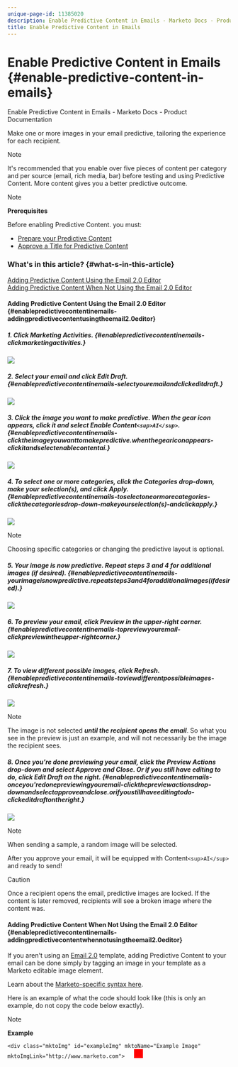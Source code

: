 ```yaml
---
unique-page-id: 11385020
description: Enable Predictive Content in Emails - Marketo Docs - Product Documentation
title: Enable Predictive Content in Emails
---
```


# Enable Predictive Content in Emails {#enable-predictive-content-in-emails}

Enable Predictive Content in Emails - Marketo Docs - Product Documentation

Make one or more images in your email predictive, tailoring the experience for each recipient.

>[!NOTE]
>
>It's recommended that you enable over five pieces of content per category and per source (email, rich media, bar) before testing and using Predictive Content. More content gives you a better predictive outcome.

>[!NOTE]
>
>**Prerequisites**
>
>Before enabling Predictive Content. you must:
>
>* [Prepare your Predictive Content](http://docs.marketo.com/display/DOCS/Edit+Predictive+Content)
>* [Approve a Title for Predictive Content](http://docs.marketo.com/display/DOCS/Approve+a+Title+for+Predictive+Content)
>

### What's in this article? {#what-s-in-this-article}

[Adding Predictive Content Using the Email 2.0 Editor](#enablepredictivecontentinemails-addingpredictivecontentusingtheemail2.0editor)  
[Adding Predictive Content When Not Using the Email 2.0 Editor](#enablepredictivecontentinemails-addingpredictivecontentwhennotusingtheemail2.0editor)

#### Adding Predictive Content Using the Email 2.0 Editor {#enablepredictivecontentinemails-addingpredictivecontentusingtheemail2.0editor}

##### 1. Click Marketing Activities. {#enablepredictivecontentinemails-clickmarketingactivities.}

![](assets/one.png)

##### 2. Select your email and click Edit Draft. {#enablepredictivecontentinemails-selectyouremailandclickeditdraft.}

![](assets/two.png)

##### 3. Click the image you want to make predictive. When the gear icon appears, click it and select Enable Content`<sup>AI</sup>`. {#enablepredictivecontentinemails-clicktheimageyouwanttomakepredictive.whenthegeariconappears-clickitandselectenablecontentai.}

![](assets/three.png)

##### 4. To select one or more categories, click the Categories drop-down, make your selection(s), and click Apply. {#enablepredictivecontentinemails-toselectoneormorecategories-clickthecategoriesdrop-down-makeyourselection(s)-andclickapply.}

![](assets/four.png)

>[!NOTE]
>
>Choosing specific categories or changing the predictive layout is optional.

##### 5. Your image is now predictive. Repeat steps 3 and 4 for additional images (if desired). {#enablepredictivecontentinemails-yourimageisnowpredictive.repeatsteps3and4foradditionalimages(ifdesired).}

![](assets/five.png)

##### 6. To preview your email, click Preview in the upper-right corner. {#enablepredictivecontentinemails-topreviewyouremail-clickpreviewintheupper-rightcorner.}

![](assets/six.png)

##### 7. To view different possible images, click Refresh. {#enablepredictivecontentinemails-toviewdifferentpossibleimages-clickrefresh.}

![](assets/seven.png)

>[!NOTE]
>
>The image is not selected ***until the recipient opens the email***. So what you see in the preview is just an example, and will not necessarily be the image the recipient sees.

##### 8. Once you're done previewing your email, click the Preview Actions drop-down and select Approve and Close. Or if you still have editing to do, click Edit Draft on the right. {#enablepredictivecontentinemails-onceyou'redonepreviewingyouremail-clickthepreviewactionsdrop-downandselectapproveandclose.orifyoustillhaveeditingtodo-clickeditdraftontheright.}

![](assets/eight.png)

>[!NOTE]
>
>When sending a sample, a random image will be selected.

After you approve your email, it will be equipped with Content`<sup>AI</sup>` and ready to send! 

>[!CAUTION]
>
>Once a recipient opens the email, predictive images are locked. If the content is later removed, recipients will see a broken image where the content was.

#### Adding Predictive Content When Not Using the Email 2.0 Editor {#enablepredictivecontentinemails-addingpredictivecontentwhennotusingtheemail2.0editor}

If you aren't using an [Email 2.0](http://docs.marketo.com/x/C4et) template, adding Predictive Content to your email can be done simply by tagging an image in your template as a Marketo editable image element.  
  
Learn about the [Marketo-specific syntax here](http://docs.marketo.com/display/DOCS/Email+Template+Syntax#EmailTemplateSyntax-Elements).   
  
Here is an example of what the code should look like (this is only an example, do not copy the code below exactly).

>[!NOTE]
>
>**Example**
>
>`<div class="mktoImg" id="exampleImg" mktoName="Example Image" mktoImgLink="http://www.marketo.com">  
>`<a><img style="border:10px solid red;"></a>  
></div>

